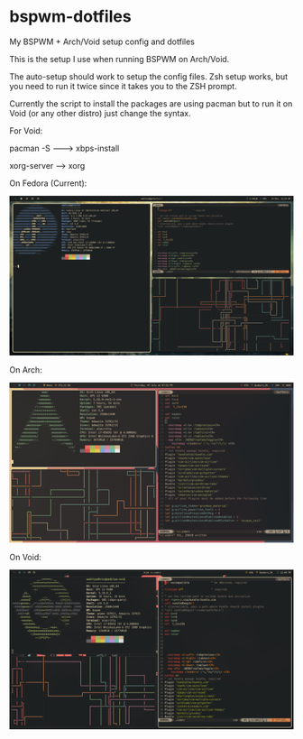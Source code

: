 # bspwm-dotfiles
My BSPWM + Arch/Void setup config and dotfiles 


This is the setup I use when running BSPWM on Arch/Void. 

The auto-setup should work to setup the config files. 
Zsh setup works, but you need to run it twice since it takes you to the ZSH prompt. 

Currently the script to install the packages are using pacman but to run it on Void (or any other distro) just change the syntax. 


For Void:

pacman -S ---> xbps-install 

xorg-server --> xorg


On Fedora (Current):

![alt fedora](fedora-wayland.png "Dots on Fedora")

On Arch:

![alt arch](arch.png "Dots on Arch")



On Void:

![alt void](void.png "Dots on Void")
